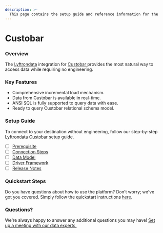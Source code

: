 ```yaml
---
description: >-
  This page contains the setup guide and reference information for the Custobar source connector.
---
```


# Custobar

### Overview

The [Lyftrondata](https://www.lyftrondata.com/) integration for [Custobar](https://www.lyftrondata.com/integration/custobar/)[ ](https://www.lyftrondata.com/integration/custobar/)provides the most natural way to access data while requiring no engineering.

### Key Features

* Comprehensive incremental load mechanism.
* Data from Custobar is available in real-time.&#x20;
* ANSI SQL is fully supported to query data with ease.
* Ready to query Custobar relational schema model.

### Setup Guide

To connect to your destination without engineering, follow our step-by-step [Lyftrondata](https://www.lyftrondata.com/)  [Custobar](https://www.lyftrondata.com/integration/custobar/) setup guide.

* [ ] [Prerequisite](../../marketing-analytics/custobar/prerequisite.md)
* [ ] [Connection Steps](../../marketing-analytics/custobar/connection-steps.md)
* [ ] [Data Model](../../marketing-analytics/custobar/data-model/)
* [ ] [Driver Framework](../../marketing-analytics/custobar/driver-framework/)
* [ ] [Release Notes](../../marketing-analytics/custobar/release-notes.md)

### Quickstart Steps

Do you have questions about how to use the platform? Don't worry; we've got you covered. Simply follow the quickstart instructions [here](../../../quickstart-steps.md).

### Questions? <a href="#questions" id="questions"></a>

We're always happy to answer any additional questions you may have! [Set up a meeting with our data experts.](https://www.lyftrondata.com/book-a-meeting/)

